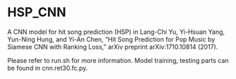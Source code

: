 # HSP_CNN
A CNN model for hit song prediction (HSP) in Lang-Chi Yu, Yi-Hsuan Yang, Yun-Ning Hung, and Yi-An Chen, “Hit Song Prediction for Pop Music by Siamese CNN with Ranking Loss,” arXiv preprint arXiv:1710.10814 (2017).

Please refer to run.sh for more information.
Model training, testing parts can be found in cnn.ret30.fc.py.
